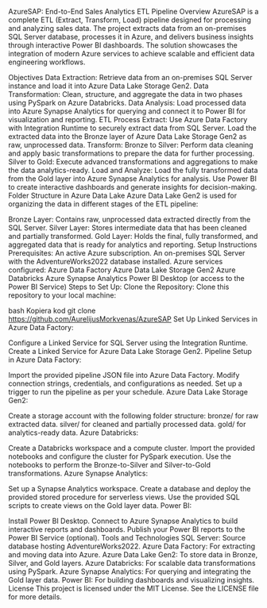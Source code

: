 AzureSAP: End-to-End Sales Analytics ETL Pipeline
Overview
AzureSAP is a complete ETL (Extract, Transform, Load) pipeline designed for processing and analyzing sales data. The project extracts data from an on-premises SQL Server database, processes it in Azure, and delivers business insights through interactive Power BI dashboards. The solution showcases the integration of modern Azure services to achieve scalable and efficient data engineering workflows.

Objectives
Data Extraction: Retrieve data from an on-premises SQL Server instance and load it into Azure Data Lake Storage Gen2.
Data Transformation: Clean, structure, and aggregate the data in two phases using PySpark on Azure Databricks.
Data Analysis: Load processed data into Azure Synapse Analytics for querying and connect it to Power BI for visualization and reporting.
ETL Process
Extract:
Use Azure Data Factory with Integration Runtime to securely extract data from SQL Server.
Load the extracted data into the Bronze layer of Azure Data Lake Storage Gen2 as raw, unprocessed data.
Transform:
Bronze to Silver:
Perform data cleaning and apply basic transformations to prepare the data for further processing.
Silver to Gold:
Execute advanced transformations and aggregations to make the data analytics-ready.
Load and Analyze:
Load the fully transformed data from the Gold layer into Azure Synapse Analytics for analysis.
Use Power BI to create interactive dashboards and generate insights for decision-making.
Folder Structure in Azure Data Lake
Azure Data Lake Gen2 is used for organizing the data in different stages of the ETL pipeline:

Bronze Layer: Contains raw, unprocessed data extracted directly from the SQL Server.
Silver Layer: Stores intermediate data that has been cleaned and partially transformed.
Gold Layer: Holds the final, fully transformed, and aggregated data that is ready for analytics and reporting.
Setup Instructions
Prerequisites:
An active Azure subscription.
An on-premises SQL Server with the AdventureWorks2022 database installed.
Azure services configured:
Azure Data Factory
Azure Data Lake Storage Gen2
Azure Databricks
Azure Synapse Analytics
Power BI Desktop (or access to the Power BI Service)
Steps to Set Up:
Clone the Repository: Clone this repository to your local machine:

bash
Kopiera kod
git clone https://github.com/AurelijusMorkvenas/AzureSAP
Set Up Linked Services in Azure Data Factory:

Configure a Linked Service for SQL Server using the Integration Runtime.
Create a Linked Service for Azure Data Lake Storage Gen2.
Pipeline Setup in Azure Data Factory:

Import the provided pipeline JSON file into Azure Data Factory.
Modify connection strings, credentials, and configurations as needed.
Set up a trigger to run the pipeline as per your schedule.
Azure Data Lake Storage Gen2:

Create a storage account with the following folder structure:
bronze/ for raw extracted data.
silver/ for cleaned and partially processed data.
gold/ for analytics-ready data.
Azure Databricks:

Create a Databricks workspace and a compute cluster.
Import the provided notebooks and configure the cluster for PySpark execution.
Use the notebooks to perform the Bronze-to-Silver and Silver-to-Gold transformations.
Azure Synapse Analytics:

Set up a Synapse Analytics workspace.
Create a database and deploy the provided stored procedure for serverless views.
Use the provided SQL scripts to create views on the Gold layer data.
Power BI:

Install Power BI Desktop.
Connect to Azure Synapse Analytics to build interactive reports and dashboards.
Publish your Power BI reports to the Power BI Service (optional).
Tools and Technologies
SQL Server: Source database hosting AdventureWorks2022.
Azure Data Factory: For extracting and moving data into Azure.
Azure Data Lake Gen2: To store data in Bronze, Silver, and Gold layers.
Azure Databricks: For scalable data transformations using PySpark.
Azure Synapse Analytics: For querying and integrating the Gold layer data.
Power BI: For building dashboards and visualizing insights.
License
This project is licensed under the MIT License. See the LICENSE file for more details.